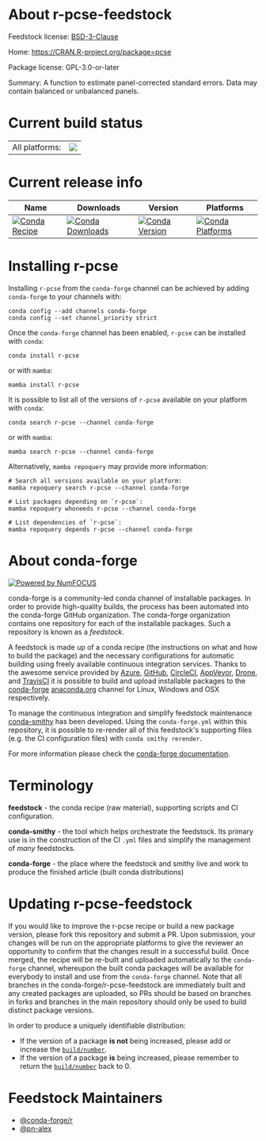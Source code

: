About r-pcse-feedstock
======================

Feedstock license: [BSD-3-Clause](https://github.com/conda-forge/r-pcse-feedstock/blob/main/LICENSE.txt)

Home: https://CRAN.R-project.org/package=pcse

Package license: GPL-3.0-or-later

Summary: A function to estimate panel-corrected standard errors. Data may contain balanced or unbalanced panels.

Current build status
====================


<table><tr><td>All platforms:</td>
    <td>
      <a href="https://dev.azure.com/conda-forge/feedstock-builds/_build/latest?definitionId=21081&branchName=main">
        <img src="https://dev.azure.com/conda-forge/feedstock-builds/_apis/build/status/r-pcse-feedstock?branchName=main">
      </a>
    </td>
  </tr>
</table>

Current release info
====================

| Name | Downloads | Version | Platforms |
| --- | --- | --- | --- |
| [![Conda Recipe](https://img.shields.io/badge/recipe-r--pcse-green.svg)](https://anaconda.org/conda-forge/r-pcse) | [![Conda Downloads](https://img.shields.io/conda/dn/conda-forge/r-pcse.svg)](https://anaconda.org/conda-forge/r-pcse) | [![Conda Version](https://img.shields.io/conda/vn/conda-forge/r-pcse.svg)](https://anaconda.org/conda-forge/r-pcse) | [![Conda Platforms](https://img.shields.io/conda/pn/conda-forge/r-pcse.svg)](https://anaconda.org/conda-forge/r-pcse) |

Installing r-pcse
=================

Installing `r-pcse` from the `conda-forge` channel can be achieved by adding `conda-forge` to your channels with:

```
conda config --add channels conda-forge
conda config --set channel_priority strict
```

Once the `conda-forge` channel has been enabled, `r-pcse` can be installed with `conda`:

```
conda install r-pcse
```

or with `mamba`:

```
mamba install r-pcse
```

It is possible to list all of the versions of `r-pcse` available on your platform with `conda`:

```
conda search r-pcse --channel conda-forge
```

or with `mamba`:

```
mamba search r-pcse --channel conda-forge
```

Alternatively, `mamba repoquery` may provide more information:

```
# Search all versions available on your platform:
mamba repoquery search r-pcse --channel conda-forge

# List packages depending on `r-pcse`:
mamba repoquery whoneeds r-pcse --channel conda-forge

# List dependencies of `r-pcse`:
mamba repoquery depends r-pcse --channel conda-forge
```


About conda-forge
=================

[![Powered by
NumFOCUS](https://img.shields.io/badge/powered%20by-NumFOCUS-orange.svg?style=flat&colorA=E1523D&colorB=007D8A)](https://numfocus.org)

conda-forge is a community-led conda channel of installable packages.
In order to provide high-quality builds, the process has been automated into the
conda-forge GitHub organization. The conda-forge organization contains one repository
for each of the installable packages. Such a repository is known as a *feedstock*.

A feedstock is made up of a conda recipe (the instructions on what and how to build
the package) and the necessary configurations for automatic building using freely
available continuous integration services. Thanks to the awesome service provided by
[Azure](https://azure.microsoft.com/en-us/services/devops/), [GitHub](https://github.com/),
[CircleCI](https://circleci.com/), [AppVeyor](https://www.appveyor.com/),
[Drone](https://cloud.drone.io/welcome), and [TravisCI](https://travis-ci.com/)
it is possible to build and upload installable packages to the
[conda-forge](https://anaconda.org/conda-forge) [anaconda.org](https://anaconda.org/)
channel for Linux, Windows and OSX respectively.

To manage the continuous integration and simplify feedstock maintenance
[conda-smithy](https://github.com/conda-forge/conda-smithy) has been developed.
Using the ``conda-forge.yml`` within this repository, it is possible to re-render all of
this feedstock's supporting files (e.g. the CI configuration files) with ``conda smithy rerender``.

For more information please check the [conda-forge documentation](https://conda-forge.org/docs/).

Terminology
===========

**feedstock** - the conda recipe (raw material), supporting scripts and CI configuration.

**conda-smithy** - the tool which helps orchestrate the feedstock.
                   Its primary use is in the construction of the CI ``.yml`` files
                   and simplify the management of *many* feedstocks.

**conda-forge** - the place where the feedstock and smithy live and work to
                  produce the finished article (built conda distributions)


Updating r-pcse-feedstock
=========================

If you would like to improve the r-pcse recipe or build a new
package version, please fork this repository and submit a PR. Upon submission,
your changes will be run on the appropriate platforms to give the reviewer an
opportunity to confirm that the changes result in a successful build. Once
merged, the recipe will be re-built and uploaded automatically to the
`conda-forge` channel, whereupon the built conda packages will be available for
everybody to install and use from the `conda-forge` channel.
Note that all branches in the conda-forge/r-pcse-feedstock are
immediately built and any created packages are uploaded, so PRs should be based
on branches in forks and branches in the main repository should only be used to
build distinct package versions.

In order to produce a uniquely identifiable distribution:
 * If the version of a package **is not** being increased, please add or increase
   the [``build/number``](https://docs.conda.io/projects/conda-build/en/latest/resources/define-metadata.html#build-number-and-string).
 * If the version of a package **is** being increased, please remember to return
   the [``build/number``](https://docs.conda.io/projects/conda-build/en/latest/resources/define-metadata.html#build-number-and-string)
   back to 0.

Feedstock Maintainers
=====================

* [@conda-forge/r](https://github.com/conda-forge/r/)
* [@pn-alex](https://github.com/pn-alex/)

